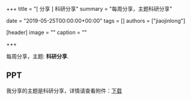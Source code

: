 +++
title = "[ 分享 ] 科研分享"
summary = "每周分享，主题科研分享"

date = "2019-05-25T00:00:00+00:00"
tags = []
authors = ["jiaojinlong"]

[header]
image = ""
caption = ""

+++

每周分享，主题: **科研分享**.

## PPT


我分享的主题是科研分享，详情请查看附件：[下载](https://eyrie.coden.hk/api/space?path=/c422/weekly-keynote/2019-05-25-jiaojinlong/%E5%AD%A6%E4%B9%A0%E5%88%86%E4%BA%AB.pptx)

